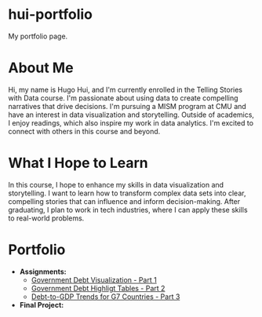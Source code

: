# hui-portfolio
My portfolio page.

# About Me
Hi, my name is Hugo Hui, and I'm currently enrolled in the Telling Stories with Data course. I'm passionate about using data to create compelling narratives that drive decisions. I'm pursuing a MISM program at CMU and have an interest in data visualization and storytelling. Outside of academics, I enjoy readings, which also inspire my work in data analytics. I'm excited to connect with others in this course and beyond.

# What I Hope to Learn
In this course, I hope to enhance my skills in data visualization and storytelling. I want to learn how to transform complex data sets into clear, compelling stories that can influence and inform decision-making. After graduating, I plan to work in tech industries, where I can apply these skills to real-world problems.

# Portfolio
- **Assignments:**
  - [Government Debt Visualization - Part 1](dataviz1.md)
  - [Government Debt Highligt Tables - Part 2](dataviz2.md)
  - [Debt-to-GDP Trends for G7 Countries - Part 3](dataviz3.md)
- **Final Project:**

